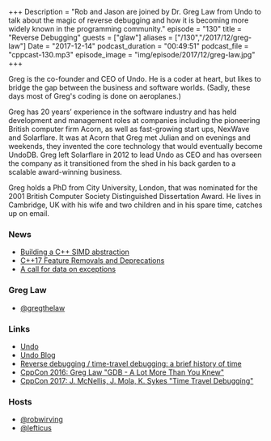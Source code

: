 +++
Description = "Rob and Jason are joined by Dr. Greg Law from Undo to talk about the magic of reverse debugging and how it is becoming more widely known in the programming community."
episode = "130"
title = "Reverse Debugging"
guests = ["glaw"]
aliases = ["/130","/2017/12/greg-law"]
Date = "2017-12-14"
podcast_duration = "00:49:51"
podcast_file = "cppcast-130.mp3"
episode_image = "img/episode/2017/12/greg-law.jpg"
+++

Greg is the co-founder and CEO of Undo. He is a coder at heart, but likes to bridge the gap between the business and software worlds. (Sadly, these days most of Greg's coding is done on aeroplanes.)

Greg has 20 years’ experience in the software industry and has held development and management roles at companies including the pioneering British computer firm Acorn, as well as fast-growing start ups, NexWave and Solarflare. It was at Acorn that Greg met Julian and on evenings and weekends, they invented the core technology that would eventually become UndoDB. Greg left Solarflare in 2012 to lead Undo as CEO and has overseen the company as it transitioned from the shed in his back garden to a scalable award-winning business.

Greg holds a PhD from City University, London, that was nominated for the 2001 British Computer Society Distinguished Dissertation Award. He lives in Cambridge, UK with his wife and two children and in his spare time, catches up on email.


### News ###

 - [Building a C++ SIMD abstraction](https://jeffamstutz.io/2017/12/07/building-a-c-simd-abstraction-1-n-motivation/)
 - [C++17 Feature Removals and Deprecations](https://blogs.msdn.microsoft.com/vcblog/2017/12/08/c17-feature-removals-and-deprecations/)
 - [A call for data on exceptions](https://blog.tartanllama.xyz/exception-data/)
 
### Greg Law ###

 - [@gregthelaw](https://twitter.com/gregthelaw)
 
### Links ###

 - [Undo](https://undo.io/)
 - [Undo Blog](https://undo.io/resources/blog-articles/)
 - [Reverse debugging / time-travel debugging: a brief history of time](https://undo.io/resources/blog-articles/reverse-debugging-time-travel-debugging-brief-hist/)
 - [CppCon 2016: Greg Law "GDB - A Lot More Than You Knew"](https://www.youtube.com/watch?v=-n9Fkq1e6sg)
 - [CppCon 2017: J. McNellis, J. Mola, K. Sykes "Time Travel Debugging"](https://www.youtube.com/watch?v=l1YJTg_A914)

### Hosts ###

- [@robwirving](https://twitter.com/robwirving)
- [@lefticus](https://twitter.com/lefticus)

